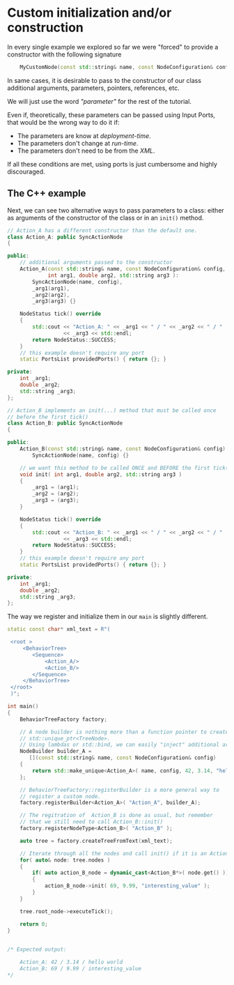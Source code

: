 # Custom initialization and/or construction

In every single example we explored so far we were "forced" to provide a
constructor with the following signature

```C++
    MyCustomNode(const std::string& name, const NodeConfiguration& config);

```

In same cases, it is desirable to pass to the constructor of our class 
additional arguments, parameters, pointers, references, etc.

We will just use the word _"parameter"_ for the rest of the tutorial.

Even if, theoretically, these parameters can be passed using Input Ports, 
that would be the wrong way to do it if:

- The parameters are know at _deployment-time_.
- The parameters don't change at _run-time_.
- The parameters don't need to be from the _XML_.

If all these conditions are met, using ports is just cumbersome and highly discouraged.

## The C++ example

Next, we can see two alternative ways to pass parameters to a class: 
either as arguments of the constructor of the class or in an `init()` method.

```C++
// Action_A has a different constructor than the default one.
class Action_A: public SyncActionNode
{

public:
    // additional arguments passed to the constructor
    Action_A(const std::string& name, const NodeConfiguration& config,
             int arg1, double arg2, std::string arg3 ):
        SyncActionNode(name, config),
        _arg1(arg1),
        _arg2(arg2),
        _arg3(arg3) {}

    NodeStatus tick() override
    {
        std::cout << "Action_A: " << _arg1 << " / " << _arg2 << " / " 
                  << _arg3 << std::endl;
        return NodeStatus::SUCCESS;
    }
    // this example doesn't require any port
    static PortsList providedPorts() { return {}; }

private:
    int _arg1;
    double _arg2;
    std::string _arg3;
};

// Action_B implements an init(...) method that must be called once
// before the first tick()
class Action_B: public SyncActionNode
{

public:
    Action_B(const std::string& name, const NodeConfiguration& config):
        SyncActionNode(name, config) {}

    // we want this method to be called ONCE and BEFORE the first tick()
    void init( int arg1, double arg2, std::string arg3 )
    {
        _arg1 = (arg1);
        _arg2 = (arg2);
        _arg3 = (arg3);
    }

    NodeStatus tick() override
    {
        std::cout << "Action_B: " << _arg1 << " / " << _arg2 << " / " 
                  << _arg3 << std::endl;
        return NodeStatus::SUCCESS;
    }
    // this example doesn't require any port
    static PortsList providedPorts() { return {}; }

private:
    int _arg1;
    double _arg2;
    std::string _arg3;
};
```

The way we register and initialize them in our `main` is slightly different.


```C++
static const char* xml_text = R"(

 <root >
     <BehaviorTree>
        <Sequence>
            <Action_A/>
            <Action_B/>
        </Sequence>
     </BehaviorTree>
 </root>
 )";

int main()
{
    BehaviorTreeFactory factory;

    // A node builder is nothing more than a function pointer to create a 
    // std::unique_ptr<TreeNode>.
    // Using lambdas or std::bind, we can easily "inject" additional arguments.
    NodeBuilder builder_A = 
       [](const std::string& name, const NodeConfiguration& config)
    {
        return std::make_unique<Action_A>( name, config, 42, 3.14, "hello world" );
    };

    // BehaviorTreeFactory::registerBuilder is a more general way to
    // register a custom node. 
    factory.registerBuilder<Action_A>( "Action_A", builder_A);

    // The regitration of  Action_B is done as usual, but remember 
    // that we still need to call Action_B::init()
    factory.registerNodeType<Action_B>( "Action_B" );

    auto tree = factory.createTreeFromText(xml_text);

    // Iterate through all the nodes and call init() if it is an Action_B
    for( auto& node: tree.nodes )
    {
        if( auto action_B_node = dynamic_cast<Action_B*>( node.get() ))
        {
            action_B_node->init( 69, 9.99, "interesting_value" );
        }
    }

    tree.root_node->executeTick();

    return 0;
}

   
/* Expected output:

    Action_A: 42 / 3.14 / hello world
    Action_B: 69 / 9.99 / interesting_value
*/

```





